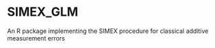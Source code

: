 # SIMEX_GLM
An R package implementing the SIMEX procedure for classical additive measurement errors 
